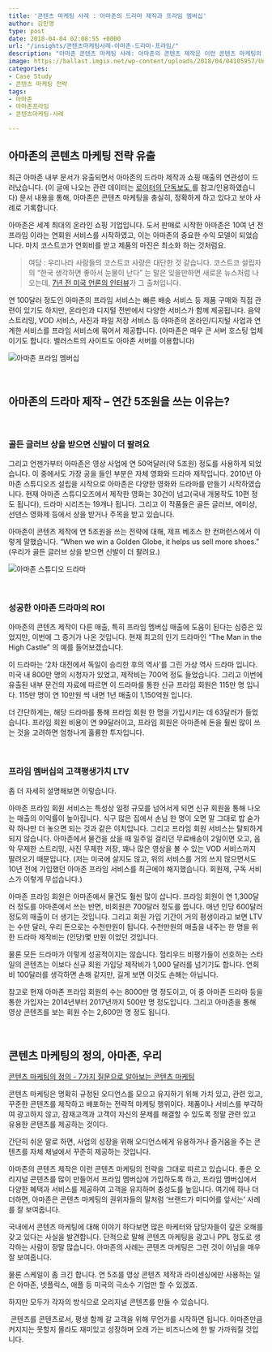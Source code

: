 ```yaml
---
title: '콘텐츠 마케팅 사례 : 아마존의 드라마 제작과 프라임 멤버십'
author: 김민영
type: post
date: 2018-04-04 02:08:55 +0000
url: "/insights/콘텐츠마케팅사례-아마존-드라마-프라임/"
description: "아마존 콘텐츠 마케팅 사례: 아마존의 콘텐츠 제작은 이런 콘텐츠 마케팅의 전략을 그대로 따르고 있습니다. 좋은 오리지널 콘텐츠를 많이 만들어서 프라임 멤버십에 가입하도록 하고, 프라임 멤버십에서 다양한 혜택과 서비스를 제공하여 고객을 유지하며 충성도를 높입니다. 여기에 하나 더 더하면, 아마존은 콘텐츠 마케팅의 권위자들이 ‘브랜드가 미디어를 앞서는’ 사례를 잘 보여줍니다. "
image: https://ballast.imgix.net/wp-content/uploads/2018/04/04105957/Untitled.001.png?auto=compress,format
categories:
- Case Study
- 콘텐츠 마케팅 전략
tags:
- 아마존
- 아마존프라임
- 콘텐츠마케팅-사례

---
```


## **아마존의 콘텐츠 마케팅 전략 유출**

최근 아마존 내부 문서가 유출되면서 아마존의 드라마 제작과 쇼핑 매출의 연관성이 드러났습니다. (이 글에 나오는 관련 데이터는 [로이터의 단독보도 ](https://fingfx.thomsonreuters.com/gfx/rngs/AMAZON.COM-RATINGS/0100614J29T/index.html)를 참고/인용하였습니다) 문서 내용을 통해, 아마존은 콘텐츠 마케팅을 충실히, 정확하게 하고 있다고 보아 사례로 기록합니다.

아마존은 세계 최대의 온라인 쇼핑 기업입니다. 도서 판매로 시작한 아마존은 10여 년 전 프라임 이라는 연회원 서비스를 시작하였고, 이는 아마존의 중요한 수익 모델이 되었습니다. 마치 코스트코가 연회비를 받고 제품의 마진은 최소화 하는 것처럼요.

> 여담 : 우리나라 사람들의 코스트코 사랑은 대단한 것 같습니다. 코스트코 설립자의 “한국 생각하면 좋아서 눈물이 난다” 는 말은 잊을만하면 새로운 뉴스처럼 나오는데, [7년 전 미국 언론의 인터뷰](https://www.seattletimes.com/business/retiring-ceo-of-costco-takes-a-look-back-on-his-legacy/)가 그 출처입니다.<span class="Apple-converted-space"> </span>

연 100달러 정도인 아마존의 프라임 서비스는 빠른 배송 서비스 등 제품 구매와 직접 관련이 있기도 하지만, 온라인과 디지털 전반에서 다양한 서비스가 함께 제공됩니다. 음악 스트리밍, VOD 서비스, 사진과 파일 저장 서비스 등 아마존의 온라인/디지털 사업과 연계한 서비스를 프라임 서비스에 묶어서 제공합니다. (아마존은 매우 큰 서버 호스팅 업체이기도 합니다. 밸러스트의 사이트도 아마존 서버를 이용합니다)

![아마존 프라임 멤버십](https://s3-ap-northeast-2.amazonaws.com/ballast-website-images/wp-content/uploads/2018/04/04105957/Untitled.001.png)

&nbsp;
## 아마존의 드라마 제작 – 연간 5조원을 쓰는 이유는?

&nbsp;
### 골든 글러브 상을 받으면 신발이 더 팔려요

그리고 언젠가부터 아마존은 영상 사업에 연 50억달러(약 5조원) 정도를 사용하게 되었습니다. 이 중에서도 가장 공을 들인 부분은 자체 영화와 드라마 제작입니다. 2010년 아마존 스튜디오즈 설립을 시작으로 아마존은 다양한 영화와 드라마를 만들기 시작하였습니다. 현재 아마존 스튜디오즈에서 제작한 영화는 30건이 넘고(국내 개봉작도 10편 정도 됩니다), 드라마 시리즈는 19개나 됩니다. 그리고 이 작품들은 골든 글러브, 에미상, 선댄스 영화제 등에서 상을 받거나 주목을 받고 있습니다.

아마존이 콘텐츠 제작에 연 5조원을 쓰는 전략에 대해, 제프 베조스 한 컨퍼런스에서 이렇게 말했습니다. “When we win a Golden Globe, it helps us sell more shoes.” (우리가 골든 글러브 상을 받으면 신발이 더 팔려요.)

![아마존 스튜디오 드라마](https://s3-ap-northeast-2.amazonaws.com/ballast-website-images/wp-content/uploads/2018/04/04105955/Screen-Shot-2018-04-04-at-10.37.34-AM-1024x587.png)

&nbsp;
### 성공한 아마존 드라마의 ROI

아마존의 콘텐츠 제작이 다른 매출, 특히 프라임 멤버십 매출에 도움이 된다는 심증은 있었지만, 이번에 그 증거가 나온 것입니다. 현재 최고의 인기 드라마인 “The Man in the High Castle” 의 예를 들어보겠습니다.

이 드라마는 ‘2차 대전에서 독일이 승리한 후의 역사’를 그린 가상 역사 드라마 입니다. 미국 내 800만 명의 시청자가 있었고, 제작비는 700억 정도 들었습니다. 그리고 이번에 유출된 내부 문건의 자료에 따르면 이 드라마를 통한 신규 프라임 회원은 115만 명 입니다. 115만 명이 연 10만원 씩 내면 1년 매출이 1,150억원 입니다.

더 간단하게는, 해당 드라마를 통해 프라임 회원 한 명을 가입시키는 데 63달러가 들었습니다. 프라임 회원 비용이 연 99달러이고, 프라임 회원은 아마존에 돈을 훨씬 많이 쓰는 것을 고려하면 엄청나게 훌륭한 투자입니다.

&nbsp;
### 프라임 멤버십의 고객평생가치 LTV

좀 더 자세히 설명해보면 이렇습니다.

아마존 프라임 회원 서비스는 특성상 일정 규모를 넘어서게 되면 신규 회원을 통해 나오는 매출의 이익률이 높아집니다. 식구 많은 집에서 손님 한 명이 오면 말 그대로 밥 숟가락 하나만 더 놓으면 되는 것과 같은 이치입니다. 그리고 프라임 회원 서비스는 탈퇴하게 되지 않습니다. 아마존에서 물건을 샀을 때 일주일 걸리던 무료배송이 2일이면 오고, 음악 무제한 스트리밍, 사진 무제한 저장, 꽤나 많은 영상을 볼 수 있는 VOD 서비스까지 딸려오기 때문입니다. (저는 미국에 살지도 않고, 위의 서비스를 거의 쓰지 않으면서도 10년 전에 가입했던 아마존 프라임 서비스를 최근에야 해지했습니다. 회원제, 구독 서비스가 이렇게 무섭습니다.)

아마존 프라임 회원은 아마존에서 물건도 훨씬 많이 삽니다. 프라임 회원이 연 1,300달러 정도를 아마존에서 쓰는 반면, 비회원은 700달러 정도를 씁니다. 매년 인당 600달러 정도의 매출이 더 생기는 것입니다. 그리고 회원 가입 기간이 거의 평생이라고 보면 LTV는 수만 달러, 우리 돈으로는 수천만원이 됩니다. 수천만원의 매출을 내주는 한 명을 위한 드라마 제작비는 (인당)몇 만원 이었던 것입니다.

물론 모든 드라마가 이렇게 성공적이지는 않습니다. 헐리우드 비평가들이 선호하는 스타일의 콘텐츠는 이보다 신규 회원 가입당 제작비가 1,000 달러를 넘기기도 합니다. 연회비 100달러를 생각하면 손해 같지만, 길게 보면 이것도 손해는 아닙니다.

참고로 현재 아마존 프라임 회원의 수는 8000만 명 정도이고, 이 중 아마존 드라마 등을 통한 가입자는 2014년부터 2017년까지 500만 명 정도입니다. 그리고 아마존을 통해 영상 콘텐츠를 보는 회원 수는 2,600만 명 정도 됩니다.

&nbsp;
## 콘텐츠 마케팅의 정의, 아마존, 우리

[콘텐츠 마케팅의 정의 - 7가지 질문으로 알아보는 콘텐츠 마케팅](/insights/%ec%bd%98%ed%85%90%ec%b8%a0-%eb%a7%88%ec%bc%80%ed%8c%85-%ec%a0%95%ec%9d%98-7%ea%b0%80%ec%a7%80-%ec%a7%88%eb%ac%b8-%ec%bd%98%ed%85%90%ec%b8%a0-%eb%a7%88%ec%bc%80%ed%8c%85)

콘텐츠 마케팅은 명확히 규정된 오디언스를 모으고 유지하기 위해 가치 있고, 관련 있고, 꾸준한 콘텐츠를 제작하고 배포하는 전략적 마케팅 행위이다. 제품이나 서비스를 부각하여 광고하지 않고, 잠재고객과 고객이 자신의 문제를 해결할 수 있도록 정말 관련 있고 유용한 콘텐츠를 제공하는 것이다.

간단히 쉬운 말로 하면, 사업의 성장을 위해 오디언스에게 유용하거나 즐거움을 주는 콘텐츠를 자체 채널에서 꾸준히 제공하는 것입니다.

아마존의 콘텐츠 제작은 이런 콘텐츠 마케팅의 전략을 그대로 따르고 있습니다. 좋은 오리지널 콘텐츠를 많이 만들어서 프라임 멤버십에 가입하도록 하고, 프라임 멤버십에서 다양한 혜택과 서비스를 제공하여 고객을 유지하며 충성도를 높입니다. 여기에 하나 더 더하면, 아마존은 콘텐츠 마케팅의 권위자들의 말처럼 ‘브랜드가 미디어를 앞서는’ 사례를 잘 보여줍니다.

국내에서 콘텐츠 마케팅에 대해 이야기 하다보면 많은 마케터와 담당자들이 깊은 오해를 갖고 있다는 사실을 발견합니다. 단적으로 말해 콘텐츠 마케팅을 광고나 PPL 정도로 생각하는 사람이 정말 많습니다. 아마존의 사례는 콘텐츠 마케팅은 그런 것이 아님을 매우 잘 보여줍니다.

물론 스케일이 좀 크긴 합니다. 연 5조를 영상 콘텐츠 제작과 라이센싱에만 사용하는 일은 아마존, 넷플릭스, 애플 등 미국의 극소수 기업만 할 수 있겠죠.

하지만 모두가 각자의 방식으로 오리지널 콘텐츠를 만들 수 있습니다.

 콘텐츠를 콘텐츠로서, 평생 함께 갈 고객을 위해 무언가를 시작하면 됩니다. 아마존만큼 커지지는 못할지 몰라도 재미있고 성장하며 오래 가는 비즈니스에 한 발 가까워질 것입니다.  